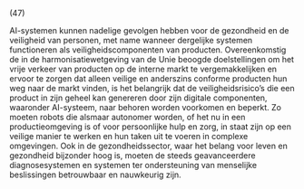 (47)

AI-systemen kunnen nadelige gevolgen hebben voor de gezondheid en de veiligheid van personen, met name wanneer dergelijke systemen functioneren als veiligheidscomponenten van producten. Overeenkomstig de in de harmonisatiewetgeving van de Unie beoogde doelstellingen om het vrije verkeer van producten op de interne markt te vergemakkelijken en ervoor te zorgen dat alleen veilige en anderszins conforme producten hun weg naar de markt vinden, is het belangrijk dat de veiligheidsrisico’s die een product in zijn geheel kan genereren door zijn digitale componenten, waaronder AI-systeem, naar behoren worden voorkomen en beperkt. Zo moeten robots die alsmaar autonomer worden, of het nu in een productieomgeving is of voor persoonlijke hulp en zorg, in staat zijn op een veilige manier te werken en hun taken uit te voeren in complexe omgevingen. Ook in de gezondheidssector, waar het belang voor leven en gezondheid bijzonder hoog is, moeten de steeds geavanceerdere diagnosesystemen en systemen ter ondersteuning van menselijke beslissingen betrouwbaar en nauwkeurig zijn.
